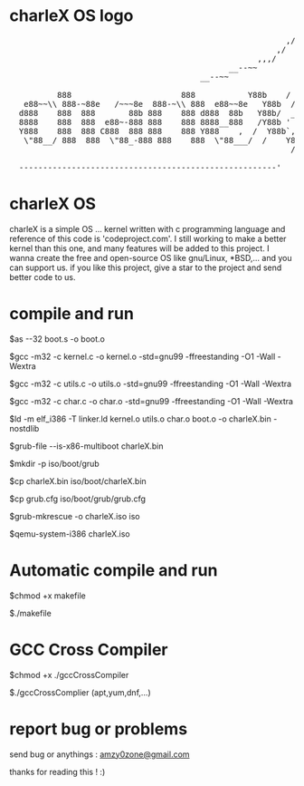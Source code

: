 
# charleX OS logo

<pre>
                                                          ,/{}
                                                        ,/  {|
                                                    ,,,/    {|,
                                              __--~~        {| ~-,
                                        __--~~              {     `\\
                                                                ,__ \\
          888                       888           Y88b    /   `,\\{),\\,
   e88~~\\ 888-~88e   /~~~8e  888-~\\ 888  e88~~8e   Y88b  /   __-~  `_ ~-_
  d888    888  888       88b 888    888 d888  88b   Y88b/  _-~        ~~-_`~-_
  8888    888  888  e88~-888 888    888 8888__888   /Y88b '             `~-_`~-__ 
  Y888    888  888 C888  888 888    888 Y888    ,  /  Y88b`,                `~-\\_|
   \"88__/ 888  888  \"88_-888 888    888  \"88___/  /    Y88b`,     _-----___    _,'
                                                           / /--__  ~~--__  `~,~
                                                            /     ~~--__  ~-',
  ------------------------------------------------------' 
</pre>

# charleX OS
charleX is a simple OS ... kernel written with c programming language and reference of this code is 'codeproject.com'. 
I still working to make a better kernel than this one, and many features will be added to this project. 
I wanna create the free and open-source OS like gnu/Linux, *BSD,... and you can support us. if you like this project, give a star to the project and send better code to us.
# compile and run
$as --32 boot.s -o boot.o

$gcc -m32 -c kernel.c -o kernel.o -std=gnu99 -ffreestanding -O1 -Wall -Wextra

$gcc -m32 -c utils.c -o utils.o -std=gnu99 -ffreestanding -O1 -Wall -Wextra

$gcc -m32 -c char.c -o char.o -std=gnu99 -ffreestanding -O1 -Wall -Wextra

$ld -m elf_i386 -T linker.ld kernel.o utils.o char.o boot.o -o charleX.bin -nostdlib

$grub-file --is-x86-multiboot charleX.bin

$mkdir -p iso/boot/grub

$cp charleX.bin iso/boot/charleX.bin

$cp grub.cfg iso/boot/grub/grub.cfg

$grub-mkrescue -o charleX.iso iso

$qemu-system-i386 charleX.iso

# Automatic compile and run

$chmod +x makefile

$./makefile


# GCC Cross Compiler 

$chmod +x ./gccCrossCompiler

$./gccCrossComplier (apt,yum,dnf,...)

# report bug or problems

send bug or anythings : amzy0zone@gmail.com

thanks for reading this ! :)
